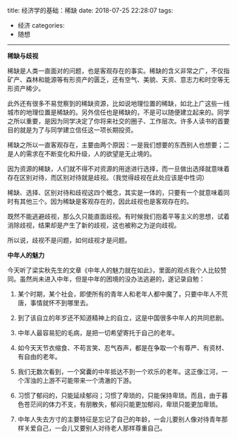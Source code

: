 title: 经济学的基础：稀缺
date: 2018-07-25 22:28:07
tags:
- 经济
categories:
- 随想

---

**稀缺与歧视**

稀缺是人类一直面对的问题，也是客观存在的事实。稀缺的含义非常之广，不仅指矿产、森林和能源等有形资产的匮乏，还有空气、美貌、天资、意志力和时空等无形资产稀少。

此外还有很多不易觉察到的稀缺资源，比如说地理位置的稀缺，如北上广这些一线城市的地理位置是稀缺的。另外信任也是稀缺的，不是可以随便建立起来的。同学之所以重要，是因为同学决定了你将来社交的圈子、工作层次。许多人读书的首要目的就是为了与同学建立信任这一项长期投资。

<!-- more -->

稀缺之所以一直客观存在，主要由两个原因：一是我们想要的东西别人也想要；二是人的需求在不断变化和升级，人的欲望是无止境的。

因为资源的稀缺，人们就不得不对资源的用途进行选择，而一旦做出选择就意味着存在区别对待，而区别对待就是歧视。（我觉得歧视在此处应该是中性词）

稀缺、选择、区别对待和歧视这四个概念，其实是一体的，只要有一个就意味着同时有其他三个。因为稀缺是客观存在的，因此歧视也是客观存在的。

既然不能逃避歧视，那么久只能直面歧视。有时候我们抱着平等主义的思想，试着消除歧视，结果却是产生了新的歧视，这也被称之为逆向歧视。

所以说，歧视不是问题，如何歧视才是问题。

**中年人的魅力**

今天听了梁实秋先生的文章《中年人的魅力就在如此》，里面的观点我个人比较赞同。虽然尚未进入中年，但是中年的困境的没办法逃避的，遂记录自勉：

1. 某个时期，某个社会，即使所有的青年人和老年人都中魔了，只要中年人不荒唐，事情就怀不到哪里去。

2. 到了该自立的年岁还不知道精神上的自立，这是中国很多中年人的共同悲剧。

3. 中年人最容易犯的毛病，是把一切希望寄托于自己的老年。

4. 如今天天节衣缩食、不苟言笑、忍气吞声，都是在争取一个有尊严、有资材、有自由的老年。

5. 我们无数次看到，一个窝囊的中年抵达不到一个欢乐的老年。这正像江河，一个浑浊的上游不可能带来一个清澈的下游。

6. 习惯了郁闷的，只能延续郁闷；习惯了卑琐的，只能保持卑琐。而且，由于暮色苍茫间的体力不支，有朋散失，郁闷只能更加郁闷，卑琐只能更加卑琐。

7. 中年人失去方寸的主要特征是忘记了自己的年龄，一会儿要别人像对待青年那样关爱自己，一会儿又要别人对待老人那样尊重自己。


